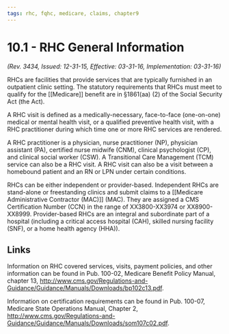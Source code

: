 ```yaml
---
tags: rhc, fqhc, medicare, claims, chapter9
---
```

# 10.1 - RHC General Information
*(Rev. 3434, Issued: 12-31-15, Effective: 03-31-16, Implementation: 03-31-16)*

RHCs are facilities that provide services that are typically furnished in an outpatient clinic setting. The statutory requirements that RHCs must meet to qualify for the [[Medicare]] benefit are in §1861(aa) (2) of the Social Security Act (the Act).

A RHC visit is defined as a medically-necessary, face-to-face (one-on-one) medical or mental health visit, or a qualified preventive health visit, with a RHC practitioner during which time one or more RHC services are rendered. 

A RHC practitioner is a physician, nurse practitioner (NP), physician assistant (PA), certified nurse midwife (CNM), clinical psychologist (CP), and clinical social worker (CSW). A Transitional Care Management (TCM) service can also be a RHC visit. A RHC visit can also be a visit between a homebound patient and an RN or LPN under certain conditions.

RHCs can be either independent or provider-based. Independent RHCs are stand-alone or freestanding clinics and submit claims to a [[Medicare Administrative Contractor (MAC)]] (MAC). They are assigned a CMS Certification Number (CCN) in the range of XX3800-XX3974 or XX8900-XX8999. Provider-based RHCs are an integral and subordinate part of a hospital (including a critical access hospital (CAH), skilled nursing facility (SNF), or a home health agency (HHA)).

## Links
Information on RHC covered services, visits, payment policies, and other information can
be found in Pub. 100-02, Medicare Benefit Policy Manual, chapter 13,
http://www.cms.gov/Regulations-and-Guidance/Guidance/Manuals/Downloads/bp102c13.pdf.

Information on certification requirements can be found in Pub. 100-07, Medicare State
Operations Manual, Chapter 2, http://www.cms.gov/Regulations-and-Guidance/Guidance/Manuals/Downloads/som107c02.pdf.